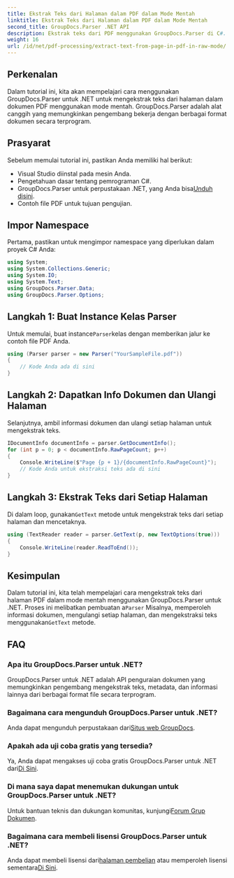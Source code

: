 ```yaml
---
title: Ekstrak Teks dari Halaman dalam PDF dalam Mode Mentah
linktitle: Ekstrak Teks dari Halaman dalam PDF dalam Mode Mentah
second_title: GroupDocs.Parser .NET API
description: Ekstrak teks dari PDF menggunakan GroupDocs.Parser di C#. Pelajari ekstraksi teks PDF yang efisien dengan perpustakaan .NET yang kuat ini.
weight: 16
url: /id/net/pdf-processing/extract-text-from-page-in-pdf-in-raw-mode/
---
```

## Perkenalan
Dalam tutorial ini, kita akan mempelajari cara menggunakan GroupDocs.Parser untuk .NET untuk mengekstrak teks dari halaman dalam dokumen PDF menggunakan mode mentah. GroupDocs.Parser adalah alat canggih yang memungkinkan pengembang bekerja dengan berbagai format dokumen secara terprogram.
## Prasyarat
Sebelum memulai tutorial ini, pastikan Anda memiliki hal berikut:
- Visual Studio diinstal pada mesin Anda.
- Pengetahuan dasar tentang pemrograman C#.
- GroupDocs.Parser untuk perpustakaan .NET, yang Anda bisa[Unduh disini](https://releases.groupdocs.com/parser/net/).
- Contoh file PDF untuk tujuan pengujian.

## Impor Namespace
Pertama, pastikan untuk mengimpor namespace yang diperlukan dalam proyek C# Anda:
```csharp
using System;
using System.Collections.Generic;
using System.IO;
using System.Text;
using GroupDocs.Parser.Data;
using GroupDocs.Parser.Options;
```
## Langkah 1: Buat Instance Kelas Parser
 Untuk memulai, buat instance`Parser`kelas dengan memberikan jalur ke contoh file PDF Anda.
```csharp
using (Parser parser = new Parser("YourSampleFile.pdf"))
{
    // Kode Anda ada di sini
}
```
## Langkah 2: Dapatkan Info Dokumen dan Ulangi Halaman
Selanjutnya, ambil informasi dokumen dan ulangi setiap halaman untuk mengekstrak teks.
```csharp
IDocumentInfo documentInfo = parser.GetDocumentInfo();
for (int p = 0; p < documentInfo.RawPageCount; p++)
{
    Console.WriteLine($"Page {p + 1}/{documentInfo.RawPageCount}");
    // Kode Anda untuk ekstraksi teks ada di sini
}
```
## Langkah 3: Ekstrak Teks dari Setiap Halaman
 Di dalam loop, gunakan`GetText` metode untuk mengekstrak teks dari setiap halaman dan mencetaknya.
```csharp
using (TextReader reader = parser.GetText(p, new TextOptions(true)))
{
    Console.WriteLine(reader.ReadToEnd());
}
```

## Kesimpulan
 Dalam tutorial ini, kita telah mempelajari cara mengekstrak teks dari halaman PDF dalam mode mentah menggunakan GroupDocs.Parser untuk .NET. Proses ini melibatkan pembuatan a`Parser` Misalnya, memperoleh informasi dokumen, mengulangi setiap halaman, dan mengekstraksi teks menggunakan`GetText` metode.

## FAQ
### Apa itu GroupDocs.Parser untuk .NET?
GroupDocs.Parser untuk .NET adalah API penguraian dokumen yang memungkinkan pengembang mengekstrak teks, metadata, dan informasi lainnya dari berbagai format file secara terprogram.
### Bagaimana cara mengunduh GroupDocs.Parser untuk .NET?
 Anda dapat mengunduh perpustakaan dari[Situs web GroupDocs](https://releases.groupdocs.com/parser/net/).
### Apakah ada uji coba gratis yang tersedia?
 Ya, Anda dapat mengakses uji coba gratis GroupDocs.Parser untuk .NET dari[Di Sini](https://releases.groupdocs.com/).
### Di mana saya dapat menemukan dukungan untuk GroupDocs.Parser untuk .NET?
 Untuk bantuan teknis dan dukungan komunitas, kunjungi[Forum Grup Dokumen](https://forum.groupdocs.com/c/parser/17).
### Bagaimana cara membeli lisensi GroupDocs.Parser untuk .NET?
 Anda dapat membeli lisensi dari[halaman pembelian](https://purchase.groupdocs.com/buy) atau memperoleh lisensi sementara[Di Sini](https://purchase.groupdocs.com/temporary-license/).